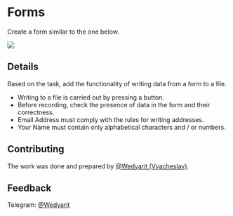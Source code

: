 # Forms
Create a form similar to the one below.

![](https://i.imgur.com/yJctk1y.png)

## Details
Based on the task, add the functionality of writing data from a form to a file.
- Writing to a file is carried out by pressing a button.
- Before recording, check the presence of data in the form and their correctness.
- Email Address must comply with the rules for writing addresses.
- Your Name must contain only alphabetical characters and / or numbers.

## Contributing
The work was done and prepared by [@Wedyarit (Vyacheslav)](https://github.com/Wedyarit).

## Feedback
Telegram: [@Wedyarit](https://t.me/Wedyarit)